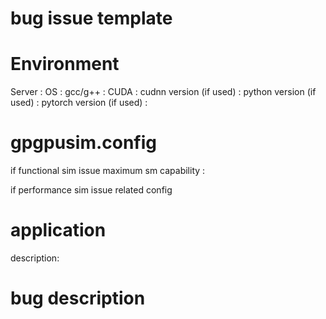 bug issue template
==========
# Environment
Server :
OS :
gcc/g++ :
CUDA :
cudnn version (if used) :
python version (if used) :
pytorch version (if used) :

# gpgpusim.config
if functional sim issue
maximum sm capability :

if performance sim issue
related config


# application
description:

# bug description


